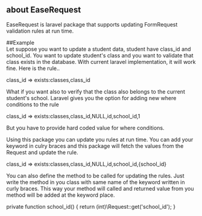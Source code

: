 ## about EaseRequest
EaseRequest is laravel package that supports updating FormRequest validation rules at run time.

##Example  
Let suppose you want to update a student data, student have class_id and school_id. You want to update student's class and
you want to validate that class exists in the database. With current laravel implementation, it will work fine. Here is the rule..

class_id => exists:classes,class_id

What if you want also to verify that the class also belongs to the current student's school. Laravel gives you the option for adding
new where conditions to the rule

class_id => exists:classes,class_id,NULL,id,school_id,1

But you have to provide hard coded value for where conditions.

Using this package you can update you rules at run time. You can add your keyword in culry braces and this package will fetch the
values from the Request and update the rule.

class_id => exists:classes,class_id,NULL,id,school_id,{school_id}

You can also define the method to be called for updating the rules. Just write the method in you class with same name of the keyword
written in curly braces. This way your method will called and returned value from you method will be added at the keyword place.

private function school_id()
{
  return (int)\Request::get('school_id');
}
